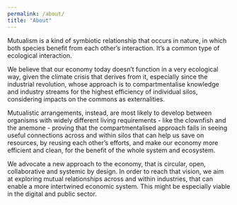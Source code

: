 ```yaml
---
permalink: /about/
title: "About"
---
```


Mutualism is a kind of symbiotic relationship that occurs in nature, in which both species benefit from each other’s interaction. It’s a common type of ecological interaction.

We believe that our economy today doesn’t function in a very ecological way, given the climate crisis that derives from it, especially since the industrial revolution, whose approach is to compartmentalise knowledge and industry streams for the highest efficiency of individual silos, considering impacts on the commons as externalities.

Mutualistic arrangements, instead, are most likely to develop between organisms with widely different living requirements - like the clownfish and the anemone - proving that the compartmentalised approach fails in seeing useful connections across and within silos that can help us save on resources, by reusing each other’s efforts, and make our economy more efficient and clean, for the benefit of the whole system and ecosystem.

We advocate a new approach to the economy, that is circular, open, collaborative and systemic by design. In order to reach that vision, we aim at exploring mutual relationships across and within industries, that can enable a more intertwined economic system. This might be especially viable in the digital and public sector.
